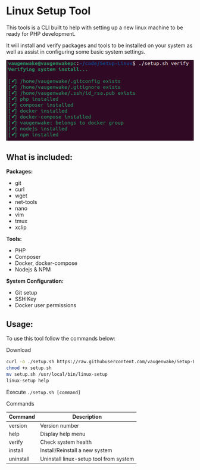 # Linux Setup Tool

This tools is a CLI built to help with setting up a new linux machine to be ready for PHP development.

It will install and verify packages and tools to be installed on your system as well as assist in configuring some basic system settings.

![example of the verify command](/verify.png "Verify Command")

## What is included:

**Packages:**
* git
* curl
* wget
* net-tools
* nano
* vim
* tmux
* xclip

**Tools:**
* PHP
* Composer
* Docker, docker-compose
* Nodejs & NPM

**System Configuration:**
* Git setup
* SSH Key
* Docker user permissions

## Usage:
To use this tool follow the commands below:

Download
```BASH
curl -o ./setup.sh https://raw.githubusercontent.com/vaugenwake/Setup-Linux/main/setup.sh
chmod +x setup.sh
mv setup.sh /usr/local/bin/linux-setup
linux-setup help
```

Execute
`./setup.sh [command]`

Commands

|Command | Description |
| --- | --- |
| version | Version number |
| help | Display help menu |
| verify | Check system health |
| install | Install/Reinstall a new system |
| uninstall | Uninstall linux-setup tool from system |
